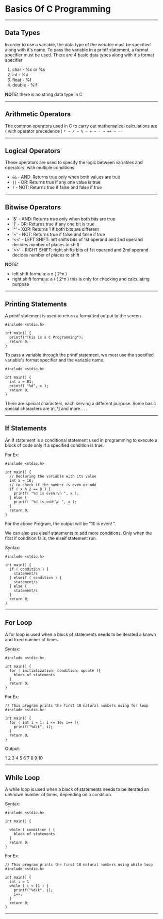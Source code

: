 # Basics Of C Programming

---

## Data Types
In order to use a variable, the data type of the variable must be specified along with it's name.
To pass the variable in a printf statement, a format specifier must be used.
There are 4 basic data types along with it's format specifier
1. char - %c or %s 
2. int - %d
3. float - %f
4. double - %lf

**NOTE:** 
there is no string data type in C

---

## Arithmetic Operators
The common operators used in C to carry out mathematical calculations are ( with operator precedence )
`* → / → % → + → - → ++ → --`

---

## Logical Operators
These operators are used to specify the logic between variables and operators, with multiple conditions

- `&&` - AND:  Returns true only when both values are true  
- `||` - OR:  Returns true if any one value is true  
- `!` - NOT:  Returns true if false and false if true

---

## Bitwise Operators
- '&' - AND:  Returns true only when both bits are true
- '|' - OR:  Returns true if any one bit is true  
- '^' - XOR:  Returns 1 if both bits are different
- '~' - NOT:  Returns true if false and false if true
- '<<' - LEFT SHIFT:  left shifts bits of 1st operand and 2nd operand decides number of places to shift
- '>>' - RIGHT SHIFT:  right shifts bits of 1st operand and 2nd operand decides number of places to shift

**NOTE:** 
* left shift formula: a x ( 2^n )
* right shift formula: a / ( 2^n )
this is only for checking and calculating purpose

---

## Printing Statements
A printf statement is used to return a formatted output to the screen
```
#include <stdio.h>

int main() {
  printf("This is a C Programming");
  return 0;
}
```
To pass a variable through the printf statement, we must use the specified variable's format specifier and the variable name.
```
#include <stdio.h>

int main() {
  int x = 81;
  printf( "%d", x );
  return 0;
}
```
There are special characters, each serving a different purpose.
Some basic special characters are \n, \t and more . . .


---

## If Statements
An if statement is a conditional statement used in programming to execute a block of code only if a specified condition is true.

For Ex:
```
#include <stdio.h>

int main() {
  // Declaring the variable with its value
  int x = 10;
  // to check if the number is even or odd
  if ( x % 2 == 0 ) {
    printf( "%d is even!\n ", x );
  } else {
    printf( "%d is odd!\n ", x );
  }
  return 0;
}
```
For the above Program, the output will be "10 is even! ".

We can also use elseif statements to add more conditions. Only when the first if condition fails, the elseif statement run.

Syntax:
```
#include <stdio.h>

int main() {
  if ( condition ) {
    statement/s
  } elseif ( condition ) {
    statement/s
  } else {
    statement/s
  }
  return 0;
}
```

---

## For Loop
A for loop is used when a block of statements needs to be iterated a known and fixed number of times.

Syntax:
```
#include <stdio.h>

int main() {
  for ( initialization; condition; update ){
    block of statements
  }
  return 0;
}
```
For Ex:
```
// This program prints the first 10 natural numbers using for loop
#include <stdio.h>

int main() {
  for ( int i = 1; i <= 10; i++ ){
    printf("%d\t", i);
  }
  return 0;
}
```
Output: 

1   2   3   4   5   6   7   8   9   10

---

## While Loop

A while loop is used when a block of statements needs to be iterated an unknown number of times, depending on a condition.

Syntax:
```
#include <stdio.h>

int main() {

  while ( condition ) {
    block of statements
  }
  return 0;
}
```
For Ex:
```
// This program prints the first 10 natural numbers using while loop
#include <stdio.h>

int main() {
  int i = 1
  while ( i < 11 ) {
    printf("%d\t", i);
    i++;
  }
  return 0;
}
```

---






















